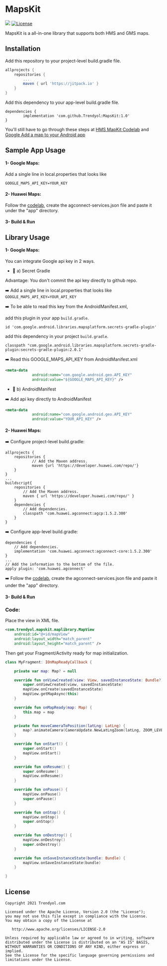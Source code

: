 # MapsKit

[![](https://jitpack.io/v/Trendyol/MapsKit.svg)](https://jitpack.io/#Trendyol/MapsKit)
[![License](https://img.shields.io/badge/License-Apache%202.0-blue.svg)](https://opensource.org/licenses/Apache-2.0)


MapsKit is a all-in-one library that supports both HMS and GMS maps.

## Installation

Add this repository to your project-level build.gradle file.

```groovy
allprojects {
	repositories {
		...
		maven { url 'https://jitpack.io' }
	}
}
```

Add this dependency to your app-level build.gradle file.

```
dependencies {
        implementation 'com.github.Trendyol:MapsKit:1.0'
}
```

You'll still have to go through these steps at [HMS MapKit Codelab](https://developer.huawei.com/consumer/en/codelab/HMSMapKit/index.html#0) and [Google Add a map to your Android app](https://developers.google.com/codelabs/maps-platform/maps-platform-101-android#0)

## Sample App Usage

#### 1- Google Maps:
Add a single line in local.properties that looks like

```GOOGLE_MAPS_API_KEY=YOUR_KEY```

#### 2- Huawei Maps:

Follow the [codelab](https://developer.huawei.com/consumer/en/codelab/HMSMapKit/index.html#0), create the agconnect-services.json file and paste it under the "app" directory.


#### 3- Build & Run


## Library Usage

#### 1- Google Maps:
You can integrate Google api key in 2 ways.
- 📌 a) Secret Gradle

Advantage: You don't commit the api key directly to github repo.

➡️ Add a single line in local.properties that looks like
```GOOGLE_MAPS_API_KEY=YOUR_API_KEY```

➡️ To be able to read this key from the AndroidManifest.xml,

add this plugin in your app ```build.gradle```.

```id 'com.google.android.libraries.mapsplatform.secrets-gradle-plugin'```

add this dependency in your project ```build.gradle```.

```classpath "com.google.android.libraries.mapsplatform.secrets-gradle-plugin:secrets-gradle-plugin:2.0.1"```

➡️ Read this GOOGLE_MAPS_API_KEY from AndroidManifest.xml
```XML    
<meta-data
            android:name="com.google.android.geo.API_KEY"
            android:value="${GOOGLE_MAPS_API_KEY}" />
```
- 📌 b) AndroidManifest

➡️ Add api key directly to AndroidManifest
```XML    
<meta-data
            android:name="com.google.android.geo.API_KEY"
            android:value="YOUR_API_KEY" />
```

#### 2- Huawei Maps:
➡️ Configure project-level build.gradle:
```
allprojects {
    repositories {
            // Add the Maven address.
            maven {url 'https://developer.huawei.com/repo/'}
    }
}
...
buildscript{
    repositories {
        // Add the Maven address.
        maven { url 'https://developer.huawei.com/repo/' }
    }
    dependencies {
        // Add dependencies.
        classpath 'com.huawei.agconnect:agcp:1.5.2.300'
    }
}
```
➡️ Configure app-level build.gradle:
```
dependencies {
    // Add dependencies.
    implementation 'com.huawei.agconnect:agconnect-core:1.5.2.300'
}
...
// Add the information to the bottom of the file.
apply plugin: 'com.huawei.agconnect'

```

➡️ Follow the [codelab](https://developer.huawei.com/consumer/en/codelab/HMSMapKit/index.html#0), create the agconnect-services.json file and paste it under the "app" directory.

#### 3- Build & Run


### Code:
Place the view in XML file.

```XML
<com.trendyol.mapskit.maplibrary.MapView
    android:id="@+id/mapView"
    android:layout_width="match_parent"
    android:layout_height="match_parent" />
```

Then get your Fragment/Activity ready for map initialization.

```kotlin
class MyFragment: IOnMapReadyCallback {

    private var map: Map? = null

    override fun onViewCreated(view: View, savedInstanceState: Bundle?) {
        super.onViewCreated(view, savedInstanceState)
        mapView.onCreate(savedInstanceState)
        mapView.getMapAsync(this)
    }

    override fun onMapReady(map: Map) {
        this.map = map
    }

    private fun moveCameraToPosition(latLng: LatLng) {
        map?.animateCamera(CameraUpdate.NewLatLngZoom(latLng, ZOOM_LEVEL_STREET))
    }

    override fun onStart() {
        super.onStart()
        mapView.onStart()
    }

    override fun onResume() {
        super.onResume()
        mapView.onResume()
    }

    override fun onPause() {
        mapView.onPause()
        super.onPause()
    }

    override fun onStop() {
        mapView.onStop()
        super.onStop()
    }

    override fun onDestroy() {
        mapView.onDestroy()
        super.onDestroy()
    }

    override fun onSaveInstanceState(bundle: Bundle) {
        mapView.onSaveInstanceState(bundle)
    }

}
```

License
--------


    Copyright 2021 Trendyol.com

    Licensed under the Apache License, Version 2.0 (the "License");
    you may not use this file except in compliance with the License.
    You may obtain a copy of the License at

       http://www.apache.org/licenses/LICENSE-2.0

    Unless required by applicable law or agreed to in writing, software
    distributed under the License is distributed on an "AS IS" BASIS,
    WITHOUT WARRANTIES OR CONDITIONS OF ANY KIND, either express or implied.
    See the License for the specific language governing permissions and
    limitations under the License.
